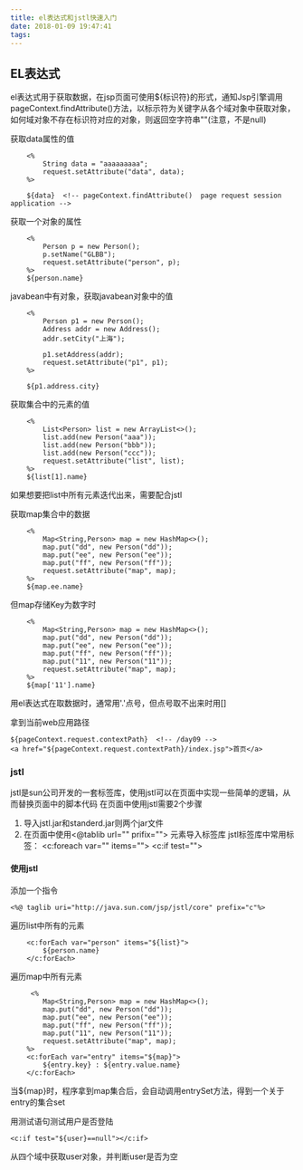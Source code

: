 ```yaml
---
title: el表达式和jstl快速入门
date: 2018-01-09 19:47:41
tags:
---
```

## EL表达式
el表达式用于获取数据，在jsp页面可使用${标识符}的形式，通知Jsp引擎调用pageContext.findAttribute()方法，以标示符为关键字从各个域对象中获取对象，如何域对象不存在标识符对应的对象，则返回空字符串""(注意，不是null)

获取data属性的值
```
 	<% 
 		String data = "aaaaaaaaa";
 		request.setAttribute("data", data);
 	%>
 	
 	${data}  <!-- pageContext.findAttribute()  page request session application -->
```

获取一个对象的属性
```
 	<% 
 		Person p = new Person();
 		p.setName("GLBB");
 		request.setAttribute("person", p);
 	%>
 	${person.name}
```

javabean中有对象，获取javabean对象中的值
```
 	<% 
 		Person p1 = new Person();
 		Address addr = new Address();
 		addr.setCity("上海");
 		
 		p1.setAddress(addr);
 		request.setAttribute("p1", p1);
 	%>
 	
 	${p1.address.city}
```

获取集合中的元素的值
```
 	<% 
 		List<Person> list = new ArrayList<>();
 		list.add(new Person("aaa"));
 		list.add(new Person("bbb"));
 		list.add(new Person("ccc"));
 		request.setAttribute("list", list);
 	%>
 	${list[1].name}
```
如果想要把list中所有元素迭代出来，需要配合jstl

获取map集合中的数据
```
 	<% 
 		Map<String,Person> map = new HashMap<>();
 		map.put("dd", new Person("dd"));
 		map.put("ee", new Person("ee"));
 		map.put("ff", new Person("ff"));
 		request.setAttribute("map", map);
 	%>
 	${map.ee.name}
```
但map存储Key为数字时
```
 	<% 
 		Map<String,Person> map = new HashMap<>();
 		map.put("dd", new Person("dd"));
 		map.put("ee", new Person("ee"));
 		map.put("ff", new Person("ff"));
 		map.put("11", new Person("11"));
 		request.setAttribute("map", map);
 	%>
 	${map['11'].name}
```
用el表达式在取数据时，通常用'.'点号，但点号取不出来时用[]

拿到当前web应用路径
```
${pageContext.request.contextPath}  <!-- /day09 -->
<a href="${pageContext.request.contextPath}/index.jsp">首页</a>
```

### jstl
jstl是sun公司开发的一套标签库，使用jstl可以在页面中实现一些简单的逻辑，从而替换页面中的脚本代码
在页面中使用jstl需要2个步骤
1. 导入jstl.jar和standerd.jar则两个jar文件
2. 在页面中使用&lt;@tablib url="" prifix=""&gt; 元素导入标签库
jstl标签库中常用标签：
&lt;c:foreach var="" items=""&gt;
&lt;c:if test=""&gt;

#### 使用jstl
添加一个指令
```
<%@ taglib uri="http://java.sun.com/jsp/jstl/core" prefix="c"%>
```
遍历list中所有的元素
```
 	<c:forEach var="person" items="${list}">
 		${person.name}
 	</c:forEach>
```

遍历map中所有元素
```
 	 <% 
 		Map<String,Person> map = new HashMap<>();
 		map.put("dd", new Person("dd"));
 		map.put("ee", new Person("ee"));
 		map.put("ff", new Person("ff"));
 		map.put("11", new Person("11"));
 		request.setAttribute("map", map);
 	%>
 	<c:forEach var="entry" items="${map}">
 		${entry.key} : ${entry.value.name}
 	</c:forEach>
```
当${map}时，程序拿到map集合后，会自动调用entrySet方法，得到一个关于entry的集合set

用测试语句测试用户是否登陆
```
<c:if test="${user}==null"></c:if>
```
从四个域中获取user对象，并判断user是否为空